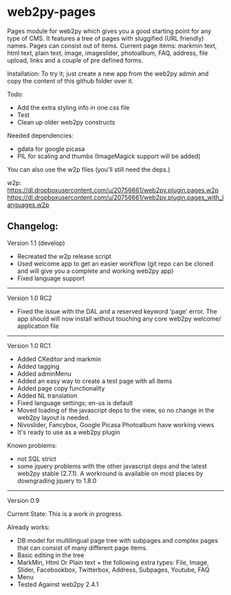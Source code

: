 web2py-pages
============

Pages module for web2py which gives you a good starting point for any type of CMS.
It features a tree of pages with sluggified (URL friendly) names. Pages can consist out of items. Current page items:
markmin text, html text, plain text, image, imageslider, photoalbum, FAQ, address, 
file upload, links and a couple of pre defined forms.

Installation:
To try it; just create a new app from the web2py admin and copy the content of this github folder over it.

Todo:
- Add the extra styling info in one.css file
- Test
- Clean up older web2py constructs

Needed dependencies:
- gdata for google picasa
- PIL for scaling and thumbs (ImageMagick support will be added)

You can also use the w2p files (you'll still need the deps.)

w2p:
https://dl.dropboxusercontent.com/u/20756661/web2py.plugin.pages.w2p
https://dl.dropboxusercontent.com/u/20756661/web2py.plugin.pages_with_languages.w2p

Changelog:
-----
Version 1.1 (develop)
- Recreated the w2p release script
- Used welcome app to get an easier workflow (git repo can be cloned and will give you a complete and working web2py app)
- Fixed language support

-----
Version 1.0 RC2
- Fixed the issue with the DAL and a reserved keyword 'page' error. The app should will now install without touching any core web2py welcome/ application file

-----
Version 1.0 RC1
- Added CKeditor and markmin
- Added tagging
- Added adminMenu
- Added an easy way to create a test page with all items
- Added page copy functionality
- Added NL translation
- Fixed language settings; en-us is default
- Moved loading of the javascript deps to the view, so no change in the web2py layout is needed.
- Nivoslider, Fancybox, Google Picasa Photoalbum have working views
- It's ready to use as a web2py plugin

Known problems:
- not SQL strict
- some jquery problems with the other javascript deps and the latest web2py stable (2.7.1). 
A workround is available on most places by downgrading jquery to 1.8.0
----
Version  0.9

Current State: This is a work in progress. 

Already works:
- DB model for multilingual page tree with subpages and complex pages that can consist of many different page items.
- Basic editing in the tree
- MarkMin, Html Or Plain text + the following extra types: File, Image, Slider, Facebookbox, Twitterbox, Address, Subpages, Youtube, FAQ
- Menu 
- Tested Against web2py 2.4.1



